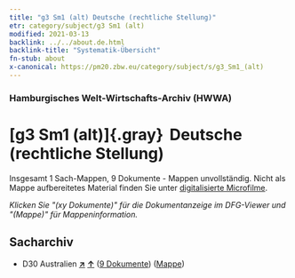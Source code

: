 ```yaml
---
title: "g3 Sm1 (alt) Deutsche (rechtliche Stellung)"
etr: category/subject/g3 Sm1 (alt)
modified: 2021-03-13
backlink: ../../about.de.html
backlink-title: "Systematik-Übersicht"
fn-stub: about
x-canonical: https://pm20.zbw.eu/category/subject/s/g3_Sm1_(alt)
---
```


### Hamburgisches Welt-Wirtschafts-Archiv (HWWA)
# [g3 Sm1 (alt)]{.gray}&#8201; Deutsche (rechtliche Stellung)&#160; 




Insgesamt 1 Sach-Mappen, 9 Dokumente - Mappen unvollständig.
Nicht als Mappe aufbereitetes Material finden Sie unter [digitalisierte Microfilme](/film/h1_sh.de.html).

_Klicken Sie "(xy Dokumente)" für die Dokumentanzeige im DFG-Viewer und "(Mappe)" für Mappeninformation._

## Sacharchiv



- D30 Australien [**&nearr;**](../../../geo/i/141621/about.de.html "Australien (alle Mappen)") [**&uarr;**](../../../geo/about.de.html#D30 "Ländersystematik") (<a href="https://pm20.zbw.eu/dfgview/sh/141621,144468" title="über: Australien : Deutsche (rechtliche Stellung)" target="_blank">9 Dokumente</a>) ([Mappe](../../../../folder/sh/1416xx/141621/1444xx/144468/about.de.html))


